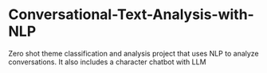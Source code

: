 # Conversational-Text-Analysis-with-NLP
Zero shot theme classification and analysis project that uses NLP to analyze conversations. It also includes a character chatbot with LLM

